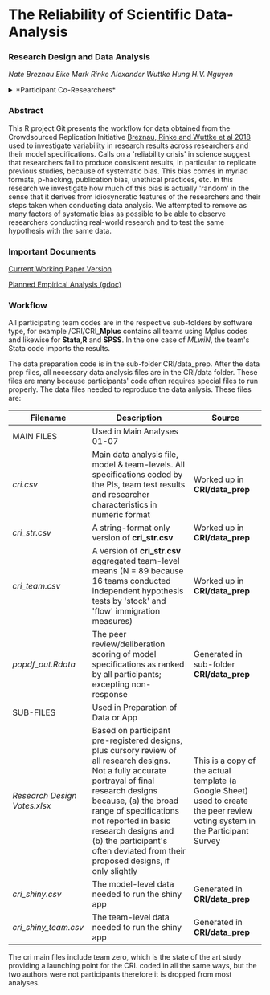 # The Reliability of Scientific Data-Analysis


### Research Design and Data Analysis

*Nate Breznau*
*Eike Mark Rinke*
*Alexander Wuttke*
*Hung H.V. Nguyen*

<details>
<summary>*Participant Co-Researchers*</summary>
Muna Adem, Jule Adriaans, Amalia Alvarez-Benjumea, Henrik Andersen, Daniel Auer, Flavio Azevedo, Oke Bahnsen, Dave Balzer, Paul C. Bauer, Gerrit Bauer, Markus Baumann, Sharon Baute, Verena Benoit, Julian Bernauer, Carl Berning, Anna Berthold, Felix S.Bethke, ThomasBiegert, KatharinaBlinzler, Johannes N. Blumenberg, Licia Bobzien, Andrea Bohman, Thijs Bol, AmieBostic, Zuzanna Brzozowska, Katharina Burgdorf, Kaspar Burger, Kathrin Busch, Juan Carlos-Castillo, Nathan Chan, Pablo Christmann, Roxanne Connelly, Christian Czymara, Elena Damian, Alejandro Ecker, Achim Edelmann, Maureen A.Eger, Simon Ellerbrock, Anna Forke, Andrea Forster, Chris Gaasendam, Konstantin Gavras, Vernon Gayle, Theresa Gessler, Timo Gnambs, Amélie Godefroidt, Alexander Greinert, Max Grömping, Martin Groß, Stefan Gruber, Tobias Gummer, Andreas Hadjar, Jan Paul Heisig, Sebastian Hellmeier, Stefanie Heyne, Magdalena Hirsch, Mikael Hjerm, Oshrat Hochman, Jan H. Höffler, Andreas Hövermann, Sophia Hunger, Christian Hunkler, NoraHuth, Zsofia Ignacz, LauraJacobs, Jannes Jacobsen, Bastian Jaeger, Sebastian Jungkunz, Nils Jungmann, Mathias Kauff, ManuelKleinert, Julia Klinger, Jan-Philipp Kolb, Marta Kołczyńska, John Kuk, Katharina Kunißen, Dafina Kurti, Philipp Lersch, Lea-Maria Löbel, Philipp Lutscher, Matthias Mader, Joan Madia, Natalia Malancu, Luis Maldonado, Helge Marahrens, Nicole Martin, Paul Martinez, Jochen Mayerl, Oscar J. Mayorga, Patricia McManus, Kyle McWagner, Cecil Meeusen, Daniel Meierrieks, Jonathan Mellon, Friedolin Merhout, Samuel Merk, Daniel Meyer, Jonathan Mijs, Cristobal Moya, Marcel Neunhoeffer, Daniel Nüst, Olav Nygård, Fabian Ochsenfeld, Gunnar Otte, Anna Pechenkina, Christopher Prosser, Louis Raes, Kevin Ralston, Miguel Ramos, Frank Reichert, Leticia Rettore Micheli, Arne Roets, Jonathan Rogers, Guido Ropers, Robin Samuel, Gregor Sand, Constanza Sanhueza Petrarca, Ariela Schachter, Merlin Schaeffer, David Schieferdecker, Elmar Schlueter, Katja Schmidt, Regine Schmidt, Alexander Schmidt-Catran, Claudia Schmiedeberg, Jürgen Schneider, Martijn Schoonvelde, Julia Schulte-Cloos, Sandy Schumann, Reinhard Schunck, Jürgen Schupp, Julian Seuring, Henning Silber, Willem Sleegers, Nico Sonntag, Alexander Staudt, Nadia Steiber, Nils Steiner, Sebastian Sternberg, Dieter Stiers, Dragana Stojmenovska, Nora Storz, Erich Striessnig, Anne-Kathrin Stroppe, Janna Teltemann, Andrey Tibajev, Brian Tung, Giacomo Vagni, Jasper Van Assche, Metavan der Linden, Jolanda van der Noll, Arno Van Hootegem, Stefan Vogtenhuber, Bogdan Voicu, Fieke Wagemans, Nadja Wehl, Hannah Werner, Brenton Wiernik, Fabian Winter, Christof Wolf, Nan Zhang, Conrad Ziller, Björn Zakula, Stefan Zins and Tomasz Żółtak
</details>


### Abstract

This R project Git presents the workflow for data obtained from the Crowdsourced Replication Initiative [Breznau, Rinke and Wuttke et al 2018](https://osf.io/preprints/socarxiv/6j9qb/) used to investigate variability in research results across researchers and their model specifications. Calls on a 'reliability crisis' in science suggest that researchers fail to produce consistent results, in particular to replicate previous studies, because of systematic bias. This bias comes in myriad formats, p-hacking, publication bias, unethical practices, etc. In this research we investigate how much of this bias is actually 'random' in the sense that it derives from idiosyncratic features of the researchers and their steps taken when conducting data analysis. We attempted to remove as many factors of systematic bias as possible to be able to observe researchers conducting real-world research and to test the same hypothesis with the same data. 

### Important Documents

[Current Working Paper Version](https://docs.google.com/document/d/1Mlf8QANbUKt9zLxhXnp0ODt57-551YmmQatmENXEK88/edit#heading=h.4jbwvgc9efg)

[Planned Empirical Analysis (gdoc)](https://docs.google.com/document/d/143S8WYJ0yP_8wWHU7BaFdwVs30COZEvCAx0bzAkKlIc/edit#heading=h.1524t8a4a16i)

### Workflow

All participating team codes are in the respective sub-folders by software type, for example /CRI/CRI_**Mplus** contains all teams using Mplus codes and likewise for **Stata**,**R** and **SPSS**. In the one case of *MLwiN*, the team's Stata code imports the results. 

The data preparation code is in the sub-folder CRI/data_prep. After the data prep files, all necessary data analysis files are in the CRI/data folder. These files are many because participants' code often requires special files to run properly. The data files needed to reproduce the data anlysis. These files are:

| Filename | Description | Source |
| - | -------|---|
| MAIN FILES | Used in Main Analyses 01-07 | |
| *cri.csv* | Main data analysis file, model & team-levels. All specifications coded by the PIs, team test results and researcher characteristics in numeric format | Worked up in **CRI/data_prep** |
| *cri_str.csv* | A string-format only version of **cri_str.csv** | Worked up in **CRI/data_prep** |
| *cri_team.csv* | A version of **cri_str.csv** aggregated team-level means (N = 89 because 16 teams conducted independent hypothesis tests by 'stock' and 'flow' immigration measures) | Worked up in **CRI/data_prep** |
| *popdf_out.Rdata* |The peer review/deliberation scoring of model specifications as ranked by all participants; excepting non-response|Generated in sub-folder **CRI/data_prep** | Participant survey and Kialo deliberation |
| SUB-FILES | Used in Preparation of Data or App| |
| *Research Design Votes.xlsx* | Based on participant pre-registered designs, plus cursory review of all research designs. Not a fully accurate portrayal of final research designs because, (a) the broad range of specifications not reported in basic research designs and (b) the participant's often deviated from their proposed designs, if only slightly | This is a copy of the actual template (a Google Sheet) used to create the peer review voting system in the Participant Survey | 
| *cri_shiny.csv*| The model-level data needed to run the shiny app | Generated in **CRI/data_prep** |
| *cri_shiny_team.csv*| The team-level data needed to run the shiny app | Generated in **CRI/data_prep** |

The cri main files include team zero, which is the state of the art study providing a launching point for the CRI. coded in all the same ways, but the two authors were not participants therefore it is dropped from most analyses.


